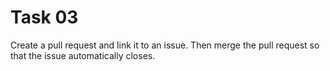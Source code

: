 # Task 03

Create a pull request and link it to an issue. Then merge the pull request so that the issue automatically closes.
